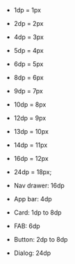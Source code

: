 * 1dp = 1px
* 2dp = 2px
* 4dp = 3px
* 5dp = 4px
* 6dp = 5px
* 8dp = 6px
* 9dp = 7px
* 10dp = 8px
* 12dp = 9px
* 13dp = 10px
* 14dp = 11px
* 16dp = 12px
* 24dp = 18px;


* Nav drawer: 16dp
* App bar: 4dp
* Card: 1dp to 8dp
* FAB: 6dp
* Button: 2dp to 8dp
* Dialog: 24dp
